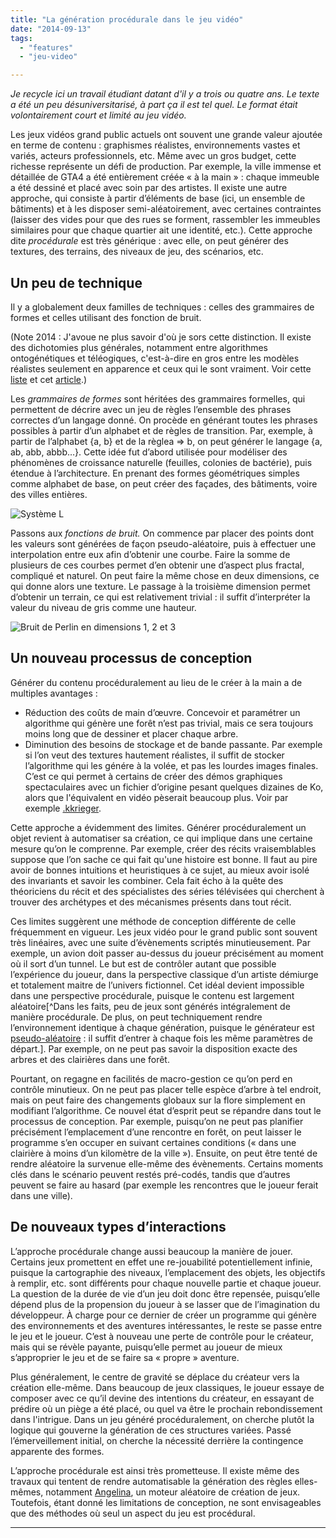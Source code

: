 ```yaml
---
title: "La génération procédurale dans le jeu vidéo"
date: "2014-09-13"
tags:
  - "features"
  - "jeu-video"

---
```


_Je recycle ici un travail étudiant datant d'il y a trois ou quatre ans. Le texte a été un peu désuniversitarisé, à part ça il est tel quel. Le format était volontairement court et limité au jeu vidéo._

Les jeux vidéos grand public actuels ont souvent une grande valeur ajoutée en terme de contenu : graphismes réalistes, environnements vastes et variés, acteurs professionnels, etc. Même avec un gros budget, cette richesse représente un défi de production. Par exemple, la ville immense et détaillée de GTA4 a été entièrement créée « à la main » : chaque immeuble a été dessiné et placé avec soin par des artistes. Il existe une autre approche, qui consiste à partir d’éléments de base (ici, un ensemble de bâtiments) et à les disposer semi-aléatoirement, avec certaines contraintes (laisser des vides pour que des rues se forment, rassembler les immeubles similaires pour que chaque quartier ait une identité, etc.). Cette approche dite _procédurale_ est très générique : avec elle, on peut générer des textures, des terrains, des niveaux de jeu, des scénarios, etc.

## Un peu de technique

Il y a globalement deux familles de techniques : celles des grammaires de formes et celles utilisant des fonction de bruit.

(Note 2014 : J'avoue ne plus savoir d'où je sors cette distinction. Il existe des dichotomies plus générales, notamment entre algorithmes ontogénétiques et téléogiques, c'est-à-dire en gros entre les modèles réalistes seulement en apparence et ceux qui le sont vraiment. Voir cette [liste](http://pcg.wikidot.com/pcg-algorithm:teleological-vs-ontogenetic) et cet [article](http://cowboyprogramming.com/2007/01/05/shattering-reality/).)

Les _grammaires de formes_ sont héritées des grammaires formelles, qui permettent de décrire avec un jeu de règles l’ensemble des phrases correctes d’un langage donné. On procède en générant toutes les phrases possibles à partir d’un alphabet et de règles de transition. Par, exemple, à partir de l’alphabet {a, b} et de la règlea => b, on peut générer le langage {a, ab, abb, abbb…}. Cette idée fut d’abord utilisée pour modéliser des phénomènes de croissance naturelle (feuilles, colonies de bactérie), puis étendue à l’architecture. En prenant des formes géométriques simples comme alphabet de base, on peut créer des façades, des bâtiments, voire des villes entières.

![Système L](/assets/images/System-L.jpg " Système L")

Passons aux _fonctions de bruit._ On commence par placer des points dont les valeurs sont générées de façon pseudo-aléatoire, puis à effectuer une interpolation entre eux afin d’obtenir une courbe. Faire la somme de plusieurs de ces courbes permet d’en obtenir une d’aspect plus fractal, compliqué et naturel. On peut faire la même chose en deux dimensions, ce qui donne alors une texture. Le passage à la troisième dimension permet d’obtenir un terrain, ce qui est relativement trivial : il suffit d’interpréter la valeur du niveau de gris comme une hauteur.

![Bruit de Perlin en dimensions 1, 2 et 3](/assets/images/Perlin.png " Bruit de Perlin en dimensions 1, 2 et 3")

## Un nouveau processus de conception

Générer du contenu procéduralement au lieu de le créer à la main a de multiples avantages :

- Réduction des coûts de main d’œuvre. Concevoir et paramétrer un algorithme qui génère une forêt n’est pas trivial, mais ce sera toujours moins long que de dessiner et placer chaque arbre.
- Diminution des besoins de stockage et de bande passante. Par exemple si l’on veut des textures hautement réalistes, il suffit de stocker l’algorithme qui les génére à la volée, et pas les lourdes images finales. C’est ce qui permet à certains de créer des démos graphiques spectaculaires avec un fichier d’origine pesant quelques dizaines de Ko, alors que l'équivalent en vidéo pèserait beaucoup plus. Voir par exemple [.kkrieger](http://en.wikipedia.org/wiki/.kkrieger).

Cette approche a évidemment des limites. Générer procéduralement un objet revient à automatiser sa création, ce qui implique dans une certaine mesure qu’on le comprenne. Par exemple, créer des récits vraisemblables suppose que l’on sache ce qui fait qu'une histoire est bonne. Il faut au pire avoir de bonnes intuitions et heuristiques à ce sujet, au mieux avoir isolé des invariants et savoir les combiner. Cela fait écho à la quête des théoriciens du récit et des spécialistes des séries télévisées qui cherchent à trouver des archétypes et des mécanismes présents dans tout récit.

Ces limites suggèrent une méthode de conception différente de celle fréquemment en vigueur. Les jeux vidéo pour le grand public sont souvent très linéaires, avec une suite d’évènements scriptés minutieusement. Par exemple, un avion doit passer au-dessus du joueur précisément au moment où il sort d’un tunnel. Le but est de contrôler autant que possible l’expérience du joueur, dans la perspective classique d’un artiste démiurge et totalement maitre de l’univers fictionnel. Cet idéal devient impossible dans une perspective procédurale, puisque le contenu est largement aléatoire[^Dans les faits, peu de jeux sont générés intégralement de manière procédurale. De plus, on peut techniquement rendre l’environnement identique à chaque génération, puisque le générateur est [pseudo-aléatoire](https://en.wikipedia.org/wiki/Random_seed) : il suffit d’entrer à chaque fois les même paramètres de départ.]. Par exemple, on ne peut pas savoir la disposition exacte des arbres et des clairières dans une forêt.

Pourtant, on regagne en facilités de macro-gestion ce qu’on perd en contrôle minutieux. On ne peut pas placer telle espèce d’arbre à tel endroit, mais on peut faire des changements globaux sur la flore simplement en modifiant l’algorithme. Ce nouvel état d’esprit peut se répandre dans tout le processus de conception. Par exemple, puisqu’on ne peut pas planifier précisément l’emplacement d’une rencontre en forêt, on peut laisser le programme s’en occuper en suivant certaines conditions (« dans une clairière à moins d’un kilomètre de la ville »). Ensuite, on peut être tenté de rendre aléatoire la survenue elle-même des évènements. Certains moments clés dans le scénario peuvent restés pré-codés, tandis que d’autres peuvent se faire au hasard (par exemple les rencontres que le joueur ferait dans une ville).

## De nouveaux types d’interactions

L’approche procédurale change aussi beaucoup la manière de jouer. Certains jeux promettent en effet une re-jouabilité potentiellement infinie, puisque la cartographie des niveaux, l’emplacement des objets, les objectifs à remplir, etc. sont différents pour chaque nouvelle partie et chaque joueur. La question de la durée de vie d’un jeu doit donc être repensée, puisqu’elle dépend plus de la propension du joueur à se lasser que de l’imagination du développeur. À charge pour ce dernier de créer un programme qui génère des environnements et des aventures intéressantes, le reste se passe entre le jeu et le joueur. C’est à nouveau une perte de contrôle pour le créateur, mais qui se révèle payante, puisqu’elle permet au joueur de mieux s’approprier le jeu et de se faire sa « propre » aventure.

Plus généralement, le centre de gravité se déplace du créateur vers la création elle-même. Dans beaucoup de jeux classiques, le joueur essaye de composer avec ce qu’il devine des intentions du créateur, en essayant de prédire où un piège a été placé, ou quel va être le prochain rebondissement dans l'intrigue. Dans un jeu généré procéduralement, on cherche plutôt la logique qui gouverne la génération de ces structures variées. Passé l’émerveillement initial, on cherche la nécessité derrière la contingence apparente des formes.

L’approche procédurale est ainsi très prometteuse. Il existe même des travaux qui tentent de rendre automatisable la génération des règles elles-mêmes, notamment [Angelina](http://www.develop-online.net/features/1537/Games-built-by-computers), un moteur aléatoire de création de jeux. Toutefois, étant donné les limitations de conception, ne sont envisageables que des méthodes où seul un aspect du jeu est procédural.

* * *

